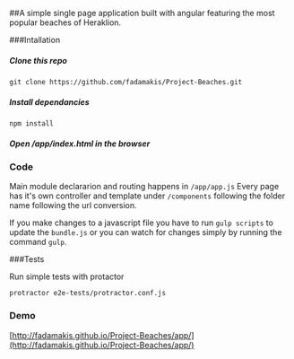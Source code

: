 ##A simple single page application built with angular featuring the most popular beaches of Heraklion.

###Intallation

##### Clone this repo
```
git clone https://github.com/fadamakis/Project-Beaches.git
```
#####  Install dependancies
```
npm install
```
#####  Open /app/index.html in the browser

### Code

Main module declararion and routing happens in `/app/app.js`
Every page has it's own controller and template under `/components` following the folder name following the url conversion.

If you make changes to a javascript file you have to run `gulp scripts` to update the `bundle.js` or you can watch for changes simply by running the command `gulp`.

###Tests

Run simple tests with protactor
```
protractor e2e-tests/protractor.conf.js
```

### Demo

[http://fadamakis.github.io/Project-Beaches/app/](http://fadamakis.github.io/Project-Beaches/app/)
